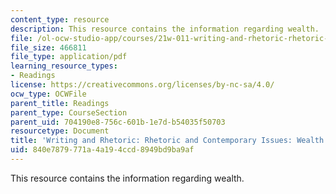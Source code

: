```yaml
---
content_type: resource
description: This resource contains the information regarding wealth.
file: /ol-ocw-studio-app/courses/21w-011-writing-and-rhetoric-rhetoric-and-contemporary-issues-fall-2015/840e7879771a4a194ccd8949bd9ba9af_MIT21W_011F15_Carnegie.pdf
file_size: 466811
file_type: application/pdf
learning_resource_types:
- Readings
license: https://creativecommons.org/licenses/by-nc-sa/4.0/
ocw_type: OCWFile
parent_title: Readings
parent_type: CourseSection
parent_uid: 704190e8-756c-601b-1e7d-b54035f50703
resourcetype: Document
title: 'Writing and Rhetoric: Rhetoric and Contemporary Issues: Wealth Author'
uid: 840e7879-771a-4a19-4ccd-8949bd9ba9af
---
```

This resource contains the information regarding wealth.